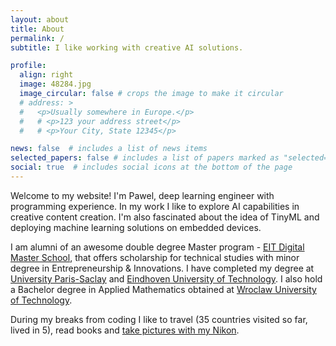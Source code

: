 ```yaml
---
layout: about
title: About
permalink: /
subtitle: I like working with creative AI solutions.

profile:
  align: right
  image: 48284.jpg
  image_circular: false # crops the image to make it circular
  # address: >
  #   <p>Usually somewhere in Europe.</p>
  #   # <p>123 your address street</p>
  #   # <p>Your City, State 12345</p>

news: false  # includes a list of news items
selected_papers: false # includes a list of papers marked as "selected={true}"
social: true  # includes social icons at the bottom of the page
---
```


Welcome to my website! I'm Pawel, deep learning engineer with programming experience. In my work I like to explore AI capabilities in creative content creation. I'm also fascinated about the idea of TinyML and deploying machine learning solutions on embedded devices.

I am alumni of an awesome double degree Master program - [EIT Digital Master School](https://masterschool.eitdigital.eu/), that offers scholarship for technical studies with minor degree in Entrepreneurship & Innovations. I have completed my degree at [University Paris-Saclay](https://www.universite-paris-saclay.fr/en) and [Eindhoven University of Technology](https://www.tue.nl/en/). I also hold a Bachelor degree in Applied Mathematics obtained at [Wroclaw University of Technology](https://pwr.edu.pl/en/).

During my breaks from coding I like to travel (35 countries visited so far, lived in 5), read books and [take pictures with my Nikon](https://pbudzyns.tumblr.com/).
